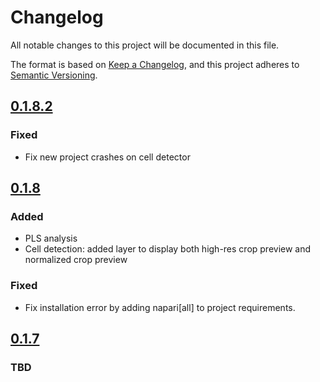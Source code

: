 # Changelog

All notable changes to this project will be documented in this file.

The format is based on [Keep a Changelog](https://keepachangelog.com/en/1.1.0/),
and this project adheres to [Semantic Versioning](https://semver.org/spec/v2.0.0.html).

## [0.1.8.2]

### Fixed
 - Fix new project crashes on cell detector

## [0.1.8]

### Added
 - PLS analysis
 - Cell detection: added layer to display both high-res crop preview and normalized crop preview

### Fixed
 - Fix installation error by adding napari[all] to project requirements.

## [0.1.7]

### TBD

[unreleased]: https://github.com/olivierlacan/keep-a-changelog/compare/v1.1.1...HEAD
[0.1.8.2]: https://github.com/olivierlacan/keep-a-changelog/compare/v0.1.8...v0.1.8.2
[0.1.8]: https://github.com/olivierlacan/keep-a-changelog/compare/v0.1.7...v0.1.8
[0.1.7]: https://github.com/olivierlacan/keep-a-changelog/compare/v0.1.6...v0.1.7
